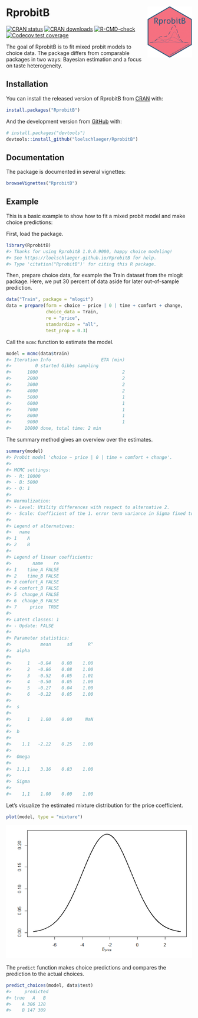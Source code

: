 
<!-- README.md is generated from README.Rmd. Please edit that file -->

# RprobitB <img src="man/figures/logo.png" align="right" alt="" width="120" />

<!-- badges: start -->

[![CRAN
status](https://www.r-pkg.org/badges/version-last-release/RprobitB)](https://www.r-pkg.org/badges/version-last-release/RprobitB)
[![CRAN
downloads](https://cranlogs.r-pkg.org/badges/grand-total/RprobitB)](https://cranlogs.r-pkg.org/badges/grand-total/RprobitB)
[![R-CMD-check](https://github.com/loelschlaeger/RprobitB/workflows/R-CMD-check/badge.svg)](https://github.com/loelschlaeger/RprobitB/actions)
[![Codecov test
coverage](https://codecov.io/gh/loelschlaeger/RprobitB/branch/main/graph/badge.svg)](https://app.codecov.io/gh/loelschlaeger/RprobitB?branch=main)
<!-- badges: end -->

The goal of RprobitB is to fit mixed probit models to choice data. The
package differs from comparable packages in two ways: Bayesian
estimation and a focus on taste heterogeneity.

## Installation

You can install the released version of RprobitB from
[CRAN](https://CRAN.R-project.org) with:

``` r
install.packages("RprobitB")
```

And the development version from [GitHub](https://github.com/) with:

``` r
# install.packages("devtools")
devtools::install_github("loelschlaeger/RprobitB")
```

## Documentation

The package is documented in several vignettes:

``` r
browseVignettes("RprobitB")
```

## Example

This is a basic example to show how to fit a mixed probit model and make
choice predictions:

First, load the package.

``` r
library(RprobitB)
#> Thanks for using RprobitB 1.0.0.9000, happy choice modeling!
#> See https://loelschlaeger.github.io/RprobitB for help.
#> Type 'citation("RprobitB")' for citing this R package.
```

Then, prepare choice data, for example the Train dataset from the mlogit
package. Here, we put 30 percent of data aside for later out-of-sample
prediction.

``` r
data("Train", package = "mlogit")
data = prepare(form = choice ~ price | 0 | time + comfort + change,
               choice_data = Train,
               re = "price",
               standardize = "all",
               test_prop = 0.3)
```

Call the `mcmc` function to estimate the model.

``` r
model = mcmc(data$train)
#> Iteration Info                   ETA (min)
#>         0 started Gibbs sampling          
#>      1000                                2
#>      2000                                2
#>      3000                                2
#>      4000                                2
#>      5000                                1
#>      6000                                1
#>      7000                                1
#>      8000                                1
#>      9000                                1
#>     10000 done, total time: 2 min
```

The summary method gives an overview over the estimates.

``` r
summary(model)
#> Probit model 'choice ~ price | 0 | time + comfort + change'.
#> 
#> MCMC settings:
#> - R: 10000 
#> - B: 5000 
#> - Q: 1 
#> 
#> Normalization:
#> - Level: Utility differences with respect to alternative 2.
#> - Scale: Coefficient of the 1. error term variance in Sigma fixed to 1.
#> 
#> Legend of alternatives:
#>   name
#> 1    A
#> 2    B
#> 
#> Legend of linear coefficients:
#>        name    re
#> 1    time_A FALSE
#> 2    time_B FALSE
#> 3 comfort_A FALSE
#> 4 comfort_B FALSE
#> 5  change_A FALSE
#> 6  change_B FALSE
#> 7     price  TRUE
#> 
#> Latent classes: 1 
#> - Update: FALSE 
#> 
#> Parameter statistics:
#>           mean      sd      R^
#>  alpha
#>                               
#>      1   -0.84    0.08    1.00
#>      2   -0.86    0.08    1.00
#>      3   -0.52    0.05    1.01
#>      4   -0.50    0.05    1.00
#>      5   -0.27    0.04    1.00
#>      6   -0.22    0.05    1.00
#> 
#>  s
#>                               
#>      1    1.00    0.00     NaN
#> 
#>  b
#>                               
#>    1.1   -2.22    0.25    1.00
#> 
#>  Omega
#>                               
#>  1.1,1    3.16    0.83    1.00
#> 
#>  Sigma
#>                               
#>    1,1    1.00    0.00    1.00
```

Let’s visualize the estimated mixture distribution for the price
coefficient.

``` r
plot(model, type = "mixture")
```

![](man/figures/README-plot-1.png)<!-- -->

The `predict` function makes choice predictions and compares the
prediction to the actual choices.

``` r
predict_choices(model, data$test)
#>     predicted
#> true   A   B
#>    A 306 128
#>    B 147 309
```
